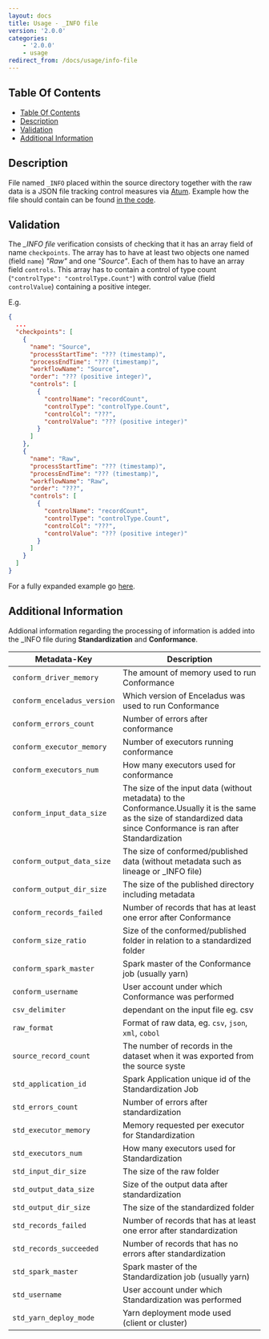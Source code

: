 ```yaml
---
layout: docs
title: Usage - _INFO file 
version: '2.0.0'
categories:
    - '2.0.0'
    - usage
redirect_from: /docs/usage/info-file
---
```

## Table Of Contents

<!-- toc -->
- [Table Of Contents](#table-of-contents)
- [Description](#description)
- [Validation](#validation)
- [Additional Information](#additional-information)
<!-- tocstop -->

## Description

File named `_INFO` placed within the source directory together with the raw data is a JSON file tracking control measures 
via [Atum][atum]. Example how the file should contain can be found
[in the code][info-file].

## Validation

The _\_INFO file_ verification consists of checking that it has an array field of name `checkpoints`. The array has to
have at least two objects one named (field `name`) _"Raw"_ and one _"Source"_. Each of them has to have an array field
`controls`. This array has to contain a control of type count (`"controlType": "controlType.Count"`) with control value
(field `controlValue`) containing a positive integer.

E.g.

```json
{
  ...
  "checkpoints": [
    {
      "name": "Source",
      "processStartTime": "??? (timestamp)",
      "processEndTime": "??? (timestamp)",
      "workflowName": "Source",
      "order": "??? (positive integer)",
      "controls": [
        {
          "controlName": "recordCount",
          "controlType": "controlType.Count",
          "controlCol": "???",
          "controlValue": "??? (positive integer)"
        }
      ]
    },
    {
      "name": "Raw",
      "processStartTime": "??? (timestamp)",
      "processEndTime": "??? (timestamp)",
      "workflowName": "Raw",
      "order": "???",
      "controls": [
        {
          "controlName": "recordCount",
          "controlType": "controlType.Count",
          "controlCol": "???",
          "controlValue": "??? (positive integer)"
        }
      ]
    }
  ]
}
```

For a fully expanded example go [here][info-file].

## Additional Information 

Addional information regarding the processing of information is added into the \_INFO file during **Standardization** and **Conformance**.

|           Metadata-Key      | Description |
|-----------------------------|-----------------|
| `conform_driver_memory`     | The amount of memory used to run Conformance |
| `conform_enceladus_version` | Which version of Enceladus was used to run Conformance |
| `conform_errors_count`      | Number of errors after conformance |
| `conform_executor_memory`   | Number of executors running conformance |
| `conform_executors_num`     | How many executors used for conformance |
| `conform_input_data_size`   | The size of the input data (without metadata) to the Conformance.Usually it is the same as the size of standardized data since Conformance is ran after Standardization |
| `conform_output_data_size`  | The size of conformed/published data (without metadata such as lineage or _INFO file) |
| `conform_output_dir_size`   | The size of the published directory including metadata |
| `conform_records_failed`    | Number of records that has at least one error after Conformance |
| `conform_size_ratio`        | Size of the conformed/published folder in relation to a standardized folder |
| `conform_spark_master`      | Spark master of the Conformance job (usually yarn) |
| `conform_username`          | User account under which Conformance was performed |
| `csv_delimiter`             | dependant on the input file eg. csv |
| `raw_format`                | Format of raw data, eg. `csv`, `json`, `xml`, `cobol` |
| `source_record_count`       | The number of records in the dataset when it was exported from the source syste |
| `std_application_id`        | Spark Application unique id of the Standardization Job |
| `std_errors_count`          | Number of errors after standardization |
| `std_executor_memory`       | Memory requested per executor for Standardization |
| `std_executors_num`         | How many executors used for Standardization |
| `std_input_dir_size`        | The size of the raw folder |
| `std_output_data_size`      | Size of the output data after standardization |
| `std_output_dir_size`       | The size of the standardized folder |
| `std_records_failed`        | Number of records that has at least one error after standardization |
| `std_records_succeeded`     | Number of records that has no errors after standardization |
| `std_spark_master`          | Spark master of the Standardization job (usually yarn) |
| `std_username`              | User account under which Standardization was performed |
| `std_yarn_deploy_mode`      | Yarn deployment mode used (client or cluster) |

[atum]: https://github.com/AbsaOSS/atum
[info-file]: https://github.com/AbsaOSS/enceladus/blob/master/examples/data/input/_INFO

